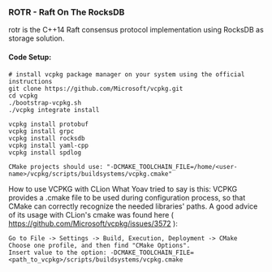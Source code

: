 ### ROTR - Raft On The RocksDB
rotr is the C++14 Raft consensus protocol implementation using RocksDB as storage solution.

#### Code Setup:

    # install vcpkg package manager on your system using the official instructions
    git clone https://github.com/Microsoft/vcpkg.git
    cd vcpkg
    ./bootstrap-vcpkg.sh
    ./vcpkg integrate install

    vcpkg install protobuf
    vcpkg install grpc
    vcpkg install rocksdb
    vcpkg install yaml-cpp
    vcpkg install spdlog
    
    CMake projects should use: "-DCMAKE_TOOLCHAIN_FILE=/home/<user-name>/vcpkg/scripts/buildsystems/vcpkg.cmake"

How to use VCPKG with CLion
What Yoav tried to say is this: VCPKG provides a .cmake file to be used during configuration process, so that CMake can correctly recognize the needed libraries' paths. A good advice of its usage with CLion's cmake was found here ( https://github.com/Microsoft/vcpkg/issues/3572 ):

    Go to File -> Settings -> Build, Execution, Deployment -> CMake
    Choose one profile, and then find "CMake Options".
    Insert value to the option: -DCMAKE_TOOLCHAIN_FILE=<path_to_vcpkg>/scripts/buildsystems/vcpkg.cmake


